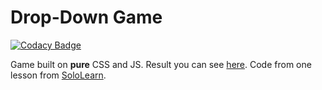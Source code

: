 # Drop-Down Game

[![Codacy Badge](https://app.codacy.com/project/badge/Grade/f701fda0a7f0440c802765cb0965bc25)](https://www.codacy.com/manual/mezgoodle/Drop-Down_Game-HTML?utm_source=github.com&amp;utm_medium=referral&amp;utm_content=mezgoodle/Drop-Down_Game-HTML&amp;utm_campaign=Badge_Grade)

Game built on **pure** CSS and JS. Result you can see [here](https://mezgoodle.github.io/Drop-Down_Game/). Code from one lesson from [SoloLearn](https://www.sololearn.com/).
